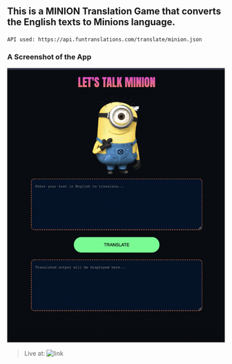 ## This is a MINION Translation Game that converts the English texts to Minions language.


`API used: https://api.funtranslations.com/translate/minion.json`

### A Screenshot of the App
![link](https://github.com/rahulk31/MinionGame/blob/main/Asset/ss.png)


> Live at: ![link](https://miniongame-rahul.netlify.app/)